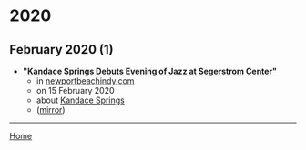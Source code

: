 # 2020

## February 2020 (1)

 - [**"Kandace Springs Debuts Evening of Jazz at Segerstrom Center"**](https://www.newportbeachindy.com/kandace-springs-debuts-evening-of-jazz-at-segerstrom-center/)
    - in [newportbeachindy.com](../../../publications/k-o/newportbeachindy-com/index.md)
    - on 15 February 2020
    - about [Kandace Springs](../../../topics/kandace-springs/index.md)
    - ([mirror](https://web.archive.org/web/*/https://www.newportbeachindy.com/kandace-springs-debuts-evening-of-jazz-at-segerstrom-center/))

----

[Home](../index.md)
